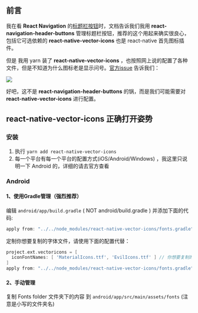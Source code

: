 ## 前言

我在看 **React Navigation** 的[标题栏按钮](http://t.cn/RBXrFPd)时，文档告诉我们我用 **react-navigation-header-buttons** 管理标题栏按钮，推荐的这个用起来确实很良心，包括它可选依赖的 **react-native-vector-icons** 也是 react-native 首先图标插件。

但是 我用 yarn 装了 **react-native-vector-icons** ，也按照网上说的配置了各种文件，但是不知道为什么图标老是显示问号。[官方issue](http://t.cn/RBXg6Ly) 告诉我们：

![](https://i.loli.net/2018/06/14/5b21df89a2351.png)

好吧，这不是 **react-navigation-header-buttons** 的锅，而是我们可能需要对 **react-native-vector-icons** 进行配置。

## **react-native-vector-icons** 正确打开姿势

### 安装

1. 执行 `yarn add react-native-vector-icons`
2. 每一个平台有每一个平台的配置方式(iOS/Android/Windows) ，我这里只说明一下 Android 的，详细的请去官方查看

### Android

#### 1、使用Gradle管理（强烈推荐）

编辑 `android/app/build.gradle` ( NOT android/build.gradle ) 并添加下面的代码:

```gradle
apply from: "../../node_modules/react-native-vector-icons/fonts.gradle"
```

定制你想要复制的字体文件，请使用下面的配置代替：

```gradle
project.ext.vectoricons = [
  iconFontNames: [ 'MaterialIcons.ttf', 'EvilIcons.ttf' ] // 你想要复制的字体文件的名字
]
apply from: "../../node_modules/react-native-vector-icons/fonts.gradle"
```

#### 2、手动管理

复制 Fonts folder 文件夹下的内容 到 `android/app/src/main/assets/fonts` (注意是小写的文件夹名)
